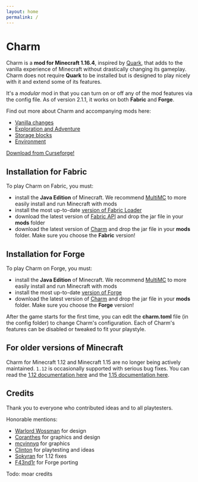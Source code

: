 ```yaml
---
layout: home
permalink: /
---
```


# Charm
Charm is a **mod for Minecraft 1.16.4**, inspired by [Quark](https://quark.vazkii.us/), that adds to the vanilla experience of Minecraft without drastically changing its gameplay.
Charm does not require **Quark** to be installed but is designed to play nicely with it and extend some of its features.

It's a *modular* mod in that you can turn on or off any of the mod features via the config file.  As of version 2.1.1, it works on both **Fabric** and **Forge**.

Find out more about Charm and accompanying mods here:

* [Vanilla changes]({{site.baseurl}}/vanillachanges)
* [Exploration and Adventure]({{site.baseurl}}/adventure)
* [Storage blocks]({{site.baseurl}}/storageblocks)
* [Environment]({{site.baseurl}}/environment)

<div class="download">
    <a href="https://www.curseforge.com/minecraft/mc-mods/charm" class="btn btn-github">Download from Curseforge!</a>
</div>

## Installation for Fabric
To play Charm on Fabric, you must:
* install the **Java Edition** of Minecraft.  We recommend [MultiMC]() to more easily install and run Minecraft with mods
* install the most up-to-date [version of Fabric Loader](https://fabricmc.net/use/)
* download the latest version of [Fabric API](https://www.curseforge.com/minecraft/mc-mods/fabric-api) and drop the jar file in your **mods** folder
* download the latest version of [Charm](https://www.curseforge.com/minecraft/mc-mods/charm) and drop the jar file in your **mods** folder. Make sure you choose the **Fabric** version!

## Installation for Forge
To play Charm on Forge, you must:
* install the **Java Edition** of Minecraft.  We recommend [MultiMC]() to more easily install and run Minecraft with mods
* install the most up-to-date [version of Forge](https://files.minecraftforge.net/maven/net/minecraftforge/forge/index_1.16.4.html)
* download the latest version of [Charm](https://www.curseforge.com/minecraft/mc-mods/charm) and drop the jar file in your **mods** folder. Make sure you choose the **Forge** version!

After the game starts for the first time, you can edit the **charm.toml** file (in the config folder) to change Charm's configuration.
Each of Charm's features can be disabled or tweaked to fit your playstyle.

## For older versions of Minecraft
Charm for Minecraft 1.12 and Minecraft 1.15 are no longer being actively maintained.  `1.12` is occasionally supported with serious bug fixes.
You can read the [1.12 documentation here]({{site.baseurl}}/features-1.12/index) and the [1.15 documentation here]({{site.baseurl}}/features-1.15/index).

## Credits
Thank you to everyone who contributed ideas and to all playtesters.  

Honorable mentions:
* [Warlord Wossman](https://www.curseforge.com/members/warlordwossman) for design
* [Coranthes](https://www.curseforge.com/members/coranthes) for graphics and design
* [mcvinnyq](https://www.curseforge.com/members/mcvinnyq) for graphics
* [Clinton]() for playtesting and ideas
* [Sokyran]() for 1.12 fixes
* [F43nd1r](https://github.com/F43nd1r) for Forge porting

Todo: moar credits

